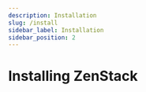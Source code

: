 ```yaml
---
description: Installation
slug: /install
sidebar_label: Installation
sidebar_position: 2
---
```


# Installing ZenStack
